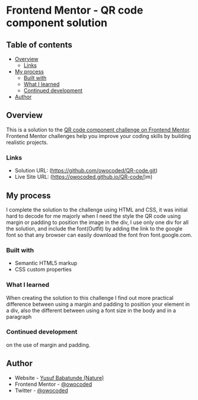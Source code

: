 # Frontend Mentor - QR code component solution

## Table of contents

- [Overview](#overview)
  - [Links](#links)
- [My process](#my-process)
  - [Built with](#built-with)
  - [What I learned](#what-i-learned)
  - [Continued development](#continued-development)
- [Author](#author)

## Overview
This is a solution to the [QR code component challenge on Frontend Mentor](https://www.frontendmentor.io/challenges/qr-code-component-iux_sIO_H). Frontend Mentor challenges help you improve your coding skills by building realistic projects. 


### Links

- Solution URL: (https://github.com/owocoded/QR-code.git)
- Live Site URL: (https://owocoded.github.io/QR-code/)m)

## My process
I complete the solution to the challenge using HTML and CSS, it was initial hard to decode for me majorly when I need the style the QR code using margin or padding to position the image in the div, I use only one div for all the solution, and include the font(Outfit) by adding the link to the google font so that any browser can easily download the font fron font.google.com.

### Built with

- Semantic HTML5 markup
- CSS custom properties

### What I learned

When creating the solution to this challenge I find out more practical difference between using a margin and padding to position your element in a div, also the different between using a font size in the body and in a paragraph


### Continued development

on the use of margin and padding.



## Author

- Website - [Yusuf Babatunde (Nature)](https://www.your-site.com)
- Frontend Mentor - [@owocoded](https://www.frontendmentor.io/profile/owocoded)
- Twitter - [@owocoded](https://www.twitter.com/owocoded)

